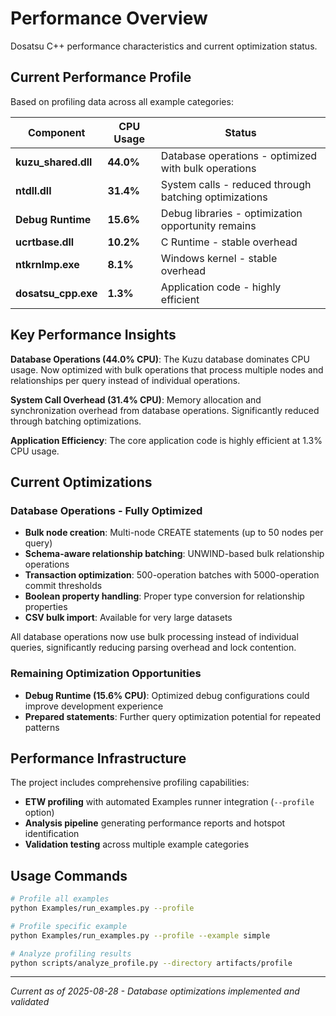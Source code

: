 # Performance Overview

Dosatsu C++ performance characteristics and current optimization status.

## Current Performance Profile

Based on profiling data across all example categories:

| Component | CPU Usage | Status |
|-----------|-----------|---------|
| **kuzu_shared.dll** | **44.0%** | Database operations - optimized with bulk operations |
| **ntdll.dll** | **31.4%** | System calls - reduced through batching optimizations |
| **Debug Runtime** | **15.6%** | Debug libraries - optimization opportunity remains |
| **ucrtbase.dll** | **10.2%** | C Runtime - stable overhead |
| **ntkrnlmp.exe** | **8.1%** | Windows kernel - stable overhead |
| **dosatsu_cpp.exe** | **1.3%** | Application code - highly efficient |

## Key Performance Insights

**Database Operations (44.0% CPU)**: The Kuzu database dominates CPU usage. Now optimized with bulk operations that process multiple nodes and relationships per query instead of individual operations.

**System Call Overhead (31.4% CPU)**: Memory allocation and synchronization overhead from database operations. Significantly reduced through batching optimizations.

**Application Efficiency**: The core application code is highly efficient at 1.3% CPU usage.

## Current Optimizations

### Database Operations - Fully Optimized
- **Bulk node creation**: Multi-node CREATE statements (up to 50 nodes per query)
- **Schema-aware relationship batching**: UNWIND-based bulk relationship operations
- **Transaction optimization**: 500-operation batches with 5000-operation commit thresholds
- **Boolean property handling**: Proper type conversion for relationship properties
- **CSV bulk import**: Available for very large datasets

All database operations now use bulk processing instead of individual queries, significantly reducing parsing overhead and lock contention.

### Remaining Optimization Opportunities
- **Debug Runtime (15.6% CPU)**: Optimized debug configurations could improve development experience
- **Prepared statements**: Further query optimization potential for repeated patterns

## Performance Infrastructure

The project includes comprehensive profiling capabilities:
- **ETW profiling** with automated Examples runner integration (`--profile` option)
- **Analysis pipeline** generating performance reports and hotspot identification
- **Validation testing** across multiple example categories

## Usage Commands

```bash
# Profile all examples
python Examples/run_examples.py --profile

# Profile specific example
python Examples/run_examples.py --profile --example simple

# Analyze profiling results
python scripts/analyze_profile.py --directory artifacts/profile
```

---

*Current as of 2025-08-28 - Database optimizations implemented and validated*